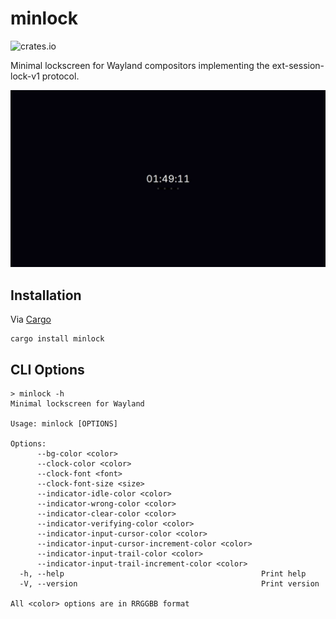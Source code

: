 # minlock

![crates.io](https://img.shields.io/crates/v/minlock.svg)

Minimal lockscreen for Wayland compositors implementing the ext-session-lock-v1 protocol.

<img src="Screenshot.png?raw=true"/>

## Installation

Via [Cargo](https://github.com/rust-lang/cargo)

    cargo install minlock

## CLI Options

```
> minlock -h
Minimal lockscreen for Wayland

Usage: minlock [OPTIONS]

Options:
      --bg-color <color>                                
      --clock-color <color>                             
      --clock-font <font>                               
      --clock-font-size <size>                          
      --indicator-idle-color <color>                    
      --indicator-wrong-color <color>                   
      --indicator-clear-color <color>                   
      --indicator-verifying-color <color>               
      --indicator-input-cursor-color <color>            
      --indicator-input-cursor-increment-color <color>  
      --indicator-input-trail-color <color>             
      --indicator-input-trail-increment-color <color>   
  -h, --help                                            Print help
  -V, --version                                         Print version

All <color> options are in RRGGBB format

```